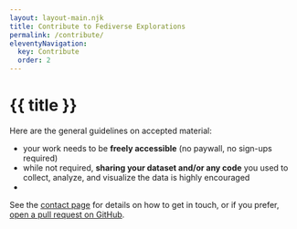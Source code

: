 ```yaml
---
layout: layout-main.njk
title: Contribute to Fediverse Explorations
permalink: /contribute/
eleventyNavigation:
  key: Contribute
  order: 2
---
```


# {{ title }}

Here are the general guidelines on accepted material:

- your work needs to be **freely accessible** (no paywall, no sign-ups required)
- while not required, **sharing your dataset and/or any code** you used to collect, analyze, and visualize the data is highly encouraged
- 

See the [contact page](/contact) for details on how to get in touch, or if you prefer, [open a pull request on GitHub](https://github.com/stefanbohacek/fediverse-explorations/blob/main/_data/article-list.json).